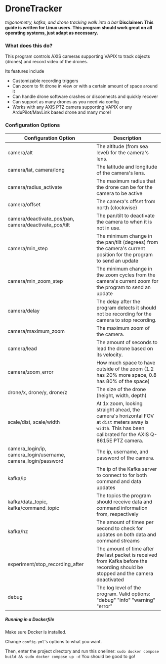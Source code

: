 # DroneTracker
*trigonometry, kafka, and drone tracking walk into a bar*
**Disclaimer: This guide is written for Linux users. This program should work great on all operating systems, just adapt as necessary.**

### What does this do?
This program controls AXIS cameras supporting VAPIX to track objects (drones) and record video of the drones.

Its features include
* Customizable recording triggers
* Can zoom to fit drone in view or with a certain amount of space around it
* Can handle drone software crashes or disconnects and quickly recover
* Can support as many drones as you need via config
* Works with any AXIS PTZ camera supporting VAPIX or any ArduPilot/MavLink based drone
and many more!

### Configuration Options

| Configuration Option                                          | Description                                                                                                                                                 |
|---------------------------------------------------------------|-------------------------------------------------------------------------------------------------------------------------------------------------------------|
| camera/alt                                                    | The altitude (from sea level) for the camera's lens.                                                                                                        |
| camera/lat, camera/long                                       | The latitude and longitude of the camera's lens.                                                                                                            |
| camera/radius_activate                                        | The maximum radius that the drone can be for the camera to be active                                                                                        |
| camera/offset                                                 | The camera's offset from north (clockwise)                                                                                                                  |
| camera/deactivate_pos/pan, camera/deactivate_pos/tilt         | The pan/tilt to deactivate the camera to when it is not in use.                                                                                             |
| camera/min_step                                               | The minimum change in the pan/tilt (degrees) from the camera's current position for the program to send an update                                           |
| camera/min_zoom_step                                          | The minimum change in the zoom cycles from the camera's current zoom for the program to send an update                                                      |
| camera/delay                                                  | The delay after the program detects it should not be recording for the camera to stop recording.                                                            |
| camera/maximum_zoom                                           | The maximum zoom of the camera.                                                                                                                             |
| camera/lead                                                   | The amount of seconds to lead the drone based on its velocity.                                                                                              |
| camera/zoom_error                                             | How much space to have outside of the zoom (1.2 has 20% more space, 0.8 has 80% of the space)                                                               |
| drone/x, drone/y, drone/z                                     | The size of the drone (height, width, depth)                                                                                                                |
| scale/dist, scale/width                                       | At 1x zoom, looking straight ahead, the camera's horizontal FOV at `dist` meters away is `width`. This has been calibrated for the AXIS Q-8615E PTZ camera. |
| camera_login/ip, camera_login/username, camera_login/password | The ip, username, and password of the camera.                                                                                                               |
| kafka/ip                                                      | The ip of the Kafka server to connect to for both command and data updates                                                                                  |
| kafka/data_topic, kafka/command_topic                         | The topics the program should receive data and command information from, respectively                                                                       |
| kafka/hz                                                      | The amount of times per second to check for updates on both data and command streams                                                                        |
| experiment/stop_recording_after                               | The amount of time after the last packet is received from Kafka before the recording should be stopped and the camera deactivated                           |
| debug                                                         | The log level of the program. Valid options: "debug" "info" "warning" "error"                                                                               |


##### Running in a Dockerfile

Make sure Docker is installed. 

Change `config.yml`'s options to what you want.

Then, enter the project directory and run this oneliner: `sudo docker compose build && sudo docker compose up -d`
You should be good to go!
